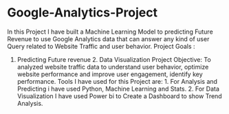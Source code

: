 # Google-Analytics-Project
In this Project I have built a Machine Learning Model to predicting Future Revenue to use Google Analytics data that can answer any kind of user Query related to Website Traffic and user behavior. 
Project Goals : 
1. Predicting Future revenue 2. Data Visualization 
Project Objective:
To analyzed website traffic data to understand user behavior, optimize website performance and improve user engagement, identify key performance. 
Tools I have used for this Project are: 1. For Analysis and Predicting i have used Python, Machine Learning and Stats. 2. For Data Visualization I have used Power bi to Create a Dashboard to show Trend Analysis.
